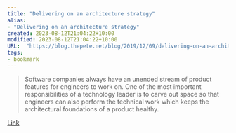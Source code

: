 ```yaml
---
title: "Delivering on an architecture strategy"
alias:
- "Delivering on an architecture strategy"
created: 2023-08-12T21:04:22+10:00
modified: 2023-08-12T21:04:22+10:00
URL:  "https://blog.thepete.net/blog/2019/12/09/delivering-on-an-architecture-strategy/"
tags:
- bookmark
---
```


> Software companies always have an unended stream of product features for engineers to work on. One of the most important responsibilities of a technology leader is to carve out space so that engineers can also perform the technical work which keeps the architectural foundations of a product healthy.

[Link](https://blog.thepete.net/blog/2019/12/09/delivering-on-an-architecture-strategy/)